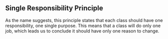 ## Single Responsibility Principle
As the name suggests, this principle states that each class should have one responsibility, one single purpose.
This means that a class will do only one job, which leads us to conclude it should have only one reason to change.